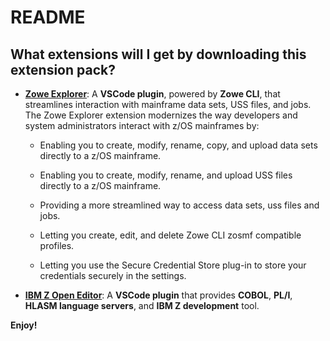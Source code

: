 # README

## What extensions will I get by downloading this extension pack?

* [**Zowe Explorer**](https://marketplace.visualstudio.com/items?itemName=Zowe.vscode-extension-for-zowe): A **VSCode plugin**, powered by **Zowe CLI**, that streamlines interaction with mainframe data sets, USS files, and jobs. The Zowe Explorer extension modernizes the way developers and system administrators interact with z/OS mainframes by:

  * Enabling you to create, modify, rename, copy, and upload data sets directly to a z/OS mainframe.
  
  * Enabling you to create, modify, rename, and upload USS files directly to a z/OS mainframe.
  
  * Providing a more streamlined way to access data sets, uss files and jobs.
  
  * Letting you create, edit, and delete Zowe CLI zosmf compatible profiles.
  
  * Letting you use the Secure Credential Store plug-in to store your credentials securely in the settings.

* [**IBM Z Open Editor**](https://marketplace.visualstudio.com/items?itemName=IBM.zopeneditor): A **VSCode plugin** that provides **COBOL**, **PL/I**, **HLASM language servers**, and **IBM Z development** tool.




**Enjoy!**
